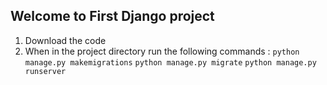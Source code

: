 ## Welcome to First Django project

1. Download the code
2. When in the project directory run the following commands :
  `python manage.py makemigrations`
  `python manage.py migrate`
  `python manage.py runserver`
  
